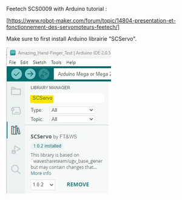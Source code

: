 Feetech SCS0009 with Arduino tutorial :

[https://www.robot-maker.com/forum/topic/14804-presentation-et-fonctionnement-des-servomoteurs-feetech/]

Make sure to first install Arduino librairie "SCServo".

![alt text](../assets/SCServo.jpg "Install SCServo with Arduino librairie manager")
